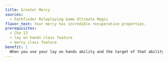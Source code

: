 ```yaml
---
title: Greater Mercy
sources:
  - Pathfinder Roleplaying Game Ultimate Magic
flavor_text: Your mercy has incredible recuperative properties.
prerequisites:
  - Cha 13
  - lay on hands class feature
  - mercy class feature
benefit: |
  When you use your lay on hands ability and the target of that ability does not have any conditions your mercies can remove, it instead heals an additional +1d6 points of damage.
---
```



